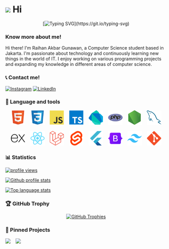 <h1 align="left">
<img src="https://raw.githubusercontent.com/MartinHeinz/MartinHeinz/master/wave.gif" width="30px" />&nbsp;Hi
</h1>

<div align="center">
  
  [![Typing SVG](https://readme-typing-svg.demolab.com?font=Fira+Code&pause=1000&color=0CDAF7&center=true&vCenter=true&width=435&lines=Welcome!)](https://git.io/typing-svg)
</div>

### Know more about me!

<p>
Hi there! I'm Raihan Akbar Gunawan, a Computer Science student based in Jakarta. I'm passionate about technology and continuously learning new things in the world of IT. I enjoy working on various programming projects and expanding my knowledge in different areas of computer science.
</p>

### 📞 Contact me!

[![Instagram](https://img.shields.io/badge/Instagram-purple?style=flat-square&logo=instagram&logoColor=white)](https://www.instagram.com/rhankbrguw_/#)
[![LinkedIn](https://img.shields.io/badge/LinkedIn-blue?style=flat-square&logo=linkedin&logoColor=white)](https://www.linkedin.com/in/raihan-akbar-2b5820334/)

### 🧰 Language and tools

<div align="center">
  <!-- Row 1 -->
  <img alt="HTML5" width="45px" src="https://raw.githubusercontent.com/devicons/devicon/master/icons/html5/html5-original.svg" />
  &nbsp;&nbsp;
  <img alt="CSS3" width="45px" src="https://raw.githubusercontent.com/devicons/devicon/master/icons/css3/css3-original.svg" />
  &nbsp;&nbsp;
  <img alt="JavaScript" width="45px" src="https://raw.githubusercontent.com/devicons/devicon/master/icons/javascript/javascript-original.svg" />
  &nbsp;&nbsp;
  <img alt="TypeScript" width="45px" src="https://raw.githubusercontent.com/devicons/devicon/master/icons/typescript/typescript-original.svg" />
  &nbsp;&nbsp;
  <img alt="Dart" width="45px" src="https://raw.githubusercontent.com/devicons/devicon/master/icons/dart/dart-original.svg" />
  &nbsp;&nbsp;
  <img alt="PHP" width="45px" src="https://raw.githubusercontent.com/devicons/devicon/master/icons/php/php-original.svg" />
  &nbsp;&nbsp;
  <img alt="Node.js" width="45px" src="https://raw.githubusercontent.com/devicons/devicon/master/icons/nodejs/nodejs-original.svg" />
  &nbsp;&nbsp;
  <img alt="MySQL" width="45px" src="https://raw.githubusercontent.com/devicons/devicon/master/icons/mysql/mysql-original.svg" />
</div>

<br />

<div align="center">
  <!-- Row 2 -->
  <img alt="Express.js" width="45px" src="https://raw.githubusercontent.com/devicons/devicon/master/icons/express/express-original.svg" />
  &nbsp;&nbsp;
  <img alt="React" width="45px" src="https://raw.githubusercontent.com/devicons/devicon/master/icons/react/react-original.svg" />
  &nbsp;&nbsp;
  <img alt="Laravel" width="45px" src="https://raw.githubusercontent.com/devicons/devicon/master/icons/laravel/laravel-original.svg" />
  &nbsp;&nbsp;
  <img alt="Svelte" width="45px" src="https://raw.githubusercontent.com/devicons/devicon/master/icons/svelte/svelte-original.svg" />
  &nbsp;&nbsp;
  <img alt="Flutter" width="45px" src="https://raw.githubusercontent.com/devicons/devicon/master/icons/flutter/flutter-original.svg" />
  &nbsp;&nbsp;
  <img alt="Bootstrap" width="45px" src="https://raw.githubusercontent.com/devicons/devicon/master/icons/bootstrap/bootstrap-original.svg" />
  &nbsp;&nbsp;
  <img alt="Tailwind CSS" width="45px" src="https://raw.githubusercontent.com/devicons/devicon/develop/icons/tailwindcss/tailwindcss-original.svg" />
  &nbsp;&nbsp;
  <img alt="Git" width="45px" src="https://raw.githubusercontent.com/devicons/devicon/master/icons/git/git-original.svg" />
</div>

### 📊 Statistics

<p align="left">
  <a href="https://github.com/samaele13">
    <img src="https://komarev.com/ghpvc/?username=samaele13&label=Profile%20views&color=0e75b6&style=flat" alt="profile views" />
  </a>
</p>
<p align="left">
  <a href="https://github.com/samaele13">
    <img src="https://github-readme-stats.vercel.app/api?username=samaele13&show_icons=true&locale=en&theme=shades-of-purple" alt="Github profile stats" />
  </a>
</p>
<p align="left">
  <a href="https://github.com/samaele13">
    <img src="https://github-readme-stats.vercel.app/api/top-langs?username=samaele13&show_icons=true&locale=en&layout=compact&theme=shades-of-purple" alt="Top language stats" />
  </a>
</p>

### 🏆 GitHub Trophy

<p align="center">
  <a href="https://github.com/samaele13">
    <img src="https://github-profile-trophy.vercel.app/?username=samaele13&theme=dracula&margin-w=10&no-frame=true" alt="GitHub Trophies" />
  </a>
</p>

### 📌 Pinned Projects

<p align="left">
  <a href="https://github.com/Samaele13/rumah-kosim-sveltekit"><img src="https://github-readme-stats.vercel.app/api/pin/?username=Samaele13&repo=rumah-kosim-sveltekit&theme=shades-of-purple" /></a>
  &nbsp;&nbsp;
  <a href="https://github.com/Samaele13/el-ngadu"><img src="https://github-readme-stats.vercel.app/api/pin/?username=Samaele13&repo=el-ngadu&theme=shades-of-purple" /></a>
</p>
